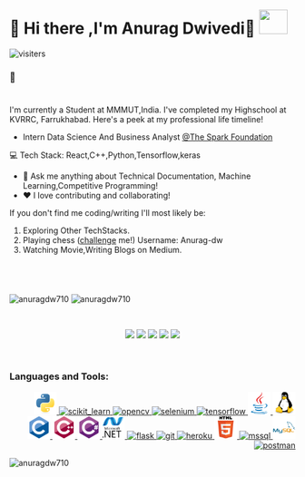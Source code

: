 <h1>🤠 Hi there ,I'm Anurag Dwivedi👋 <img src="https://media.giphy.com/media/hSo2KqGnSEnQJAuPQ1/giphy.gif" width="50" height="43"></h1>                  

![visiters](https://visitor-badge.glitch.me/badge?page_id=${anuragdw710}.${anuragdw710})
<h3>👀</h3>
<h1></h1>
I'm currently a Student at  MMMUT,India. I've completed my Highschool at KVRRC, Farrukhabad. Here's a peek at my professional life timeline!


- Intern Data Science And Business Analyst [@The Spark Foundation](https://www.thesparksfoundationsingapore.org/)

:computer: Tech Stack: React,C++,Python,Tensorflow,keras
 - 💬 Ask me anything about Technical Documentation, Machine Learning,Competitive Programming!
 - ❤️ I love contributing and collaborating!

If you don't find me coding/writing I'll most likely be:
1.  Exploring Other TechStacks.
2. Playing chess ([challenge](https://lichess.org/?any#friend) me!) Username: Anurag-dw
3. Watching Movie,Writing Blogs on Medium.
<br/>
<h1></h1>

<p><img align="left" src="https://github-readme-streak-stats.herokuapp.com/?user=anuragdw710" alt="anuragdw710" />&nbsp;<img align="centre" src="https://github-readme-stats.vercel.app/api?username=anuragdw710&show_icons=true&theme=maroongold" alt="anuragdw710" /></p>

<br/>

[<p align='center'> <img src="https://img.shields.io/badge/website-anuragdw.github.io-green?style=for-the-badge&logo=appveyor"/>][1]
[<img src="https://img.shields.io/badge/email-anuragdw0710@gmail.com-orange?style=for-the-badge&logo=google"/>][2]
[<img src="https://img.shields.io/badge/linkedin-anuragdwivedi45-blue?style=for-the-badge&logo=linkedin"/>][3]
[<img src="https://img.shields.io/badge/twitter-Anuragdwivedi45-lightblue?style=for-the-badge&logo=twitter"/>][4]
[<img src="https://img.shields.io/badge/quora-anurag-red?style=for-the-badge&logo=quora"/></p>][5]

 [1]: https://anuragdw710.github.io/Portfolio/
 [2]: mailto:anuragdw0710@gmail.com
 [3]: https://www.linkedin.com/in/anuragdwivedi45/
 [4]: https://twitter.com/Anuragdwivedi45
 [5]: https://www.quora.com/profile/anurag-dwivedi
 
<br/>
 <h3 align="left">Languages and Tools:</h3>
<p align="right"> 
  <a href="https://www.python.org" target="_blank"> <img src="https://raw.githubusercontent.com/devicons/devicon/master/icons/python/python-original.svg" alt="python" width="40" height="40"/> </a><a href="https://scikit-learn.org/" target="_blank"> <img src="https://upload.wikimedia.org/wikipedia/commons/0/05/Scikit_learn_logo_small.svg" alt="scikit_learn" width="40" height="40"/> </a> <a href="https://opencv.org/" target="_blank"> <img src="https://www.vectorlogo.zone/logos/opencv/opencv-icon.svg" alt="opencv" width="40" height="40"/> </a>  <a href="https://www.selenium.dev" target="_blank"> <img src="https://raw.githubusercontent.com/detain/svg-logos/780f25886640cef088af994181646db2f6b1a3f8/svg/selenium-logo.svg" alt="selenium" width="40" height="40"/> </a> <a href="https://www.tensorflow.org" target="_blank"> <img src="https://www.vectorlogo.zone/logos/tensorflow/tensorflow-icon.svg" alt="tensorflow" width="40" height="40"/> </a><a href="https://www.java.com" target="_blank"> <img src="https://raw.githubusercontent.com/devicons/devicon/master/icons/java/java-original.svg" alt="java" width="40" height="40"/> </a> <a href="https://www.linux.org/" target="_blank"> <img src="https://raw.githubusercontent.com/devicons/devicon/master/icons/linux/linux-original.svg" alt="linux" width="40" height="40"/> </a><a href="https://www.cprogramming.com/" target="_blank"> <img src="https://raw.githubusercontent.com/devicons/devicon/master/icons/c/c-original.svg" alt="c" width="40" height="40"/> </a> <a href="https://www.w3schools.com/cpp/" target="_blank"> <img src="https://raw.githubusercontent.com/devicons/devicon/master/icons/cplusplus/cplusplus-original.svg" alt="cplusplus" width="40" height="40"/> </a> <a href="https://www.w3schools.com/cs/" target="_blank"> <img src="https://raw.githubusercontent.com/devicons/devicon/master/icons/csharp/csharp-original.svg" alt="csharp" width="40" height="40"/> </a> <a href="https://dotnet.microsoft.com/" target="_blank"> <img src="https://raw.githubusercontent.com/devicons/devicon/master/icons/dot-net/dot-net-original-wordmark.svg" alt="dotnet" width="40" height="40"/> </a> <a href="https://flask.palletsprojects.com/" target="_blank"> <img src="https://www.vectorlogo.zone/logos/pocoo_flask/pocoo_flask-icon.svg" alt="flask" width="40" height="40"/> </a> <a href="https://git-scm.com/" target="_blank"> <img src="https://www.vectorlogo.zone/logos/git-scm/git-scm-icon.svg" alt="git" width="40" height="40"/> </a> <a href="https://heroku.com" target="_blank"> <img src="https://www.vectorlogo.zone/logos/heroku/heroku-icon.svg" alt="heroku" width="40" height="40"/> </a> <a href="https://www.w3.org/html/" target="_blank"> <img src="https://raw.githubusercontent.com/devicons/devicon/master/icons/html5/html5-original-wordmark.svg" alt="html5" width="40" height="40"/> </a>  <a href="https://www.microsoft.com/en-us/sql-server" target="_blank"> <img src="https://www.svgrepo.com/show/303229/microsoft-sql-server-logo.svg" alt="mssql" width="40" height="40"/> </a> <a href="https://www.mysql.com/" target="_blank"> <img src="https://raw.githubusercontent.com/devicons/devicon/master/icons/mysql/mysql-original-wordmark.svg" alt="mysql" width="40" height="40"/> </a><a href="https://postman.com" target="_blank"> <img src="https://www.vectorlogo.zone/logos/getpostman/getpostman-icon.svg" alt="postman" width="40" height="40"/> </a></p>
 <p><img align="left" src="https://github-readme-stats.vercel.app/api/top-langs/?username=anuragdw710&layout=compact" alt="anuragdw710" /></p>
<!-- [![Top Langs](https://github-readme-stats.vercel.app/api/top-langs/?username=anuragdw710&layout=compact)](https://github.com/anuragdw710/github-readme-stats)  -->


<!--
**anuragdw710/anuragdw710** is a ✨ _special_ ✨ repository because its `README.md` (this file) appears on your GitHub profile.

Here are some ideas to get you started:

- 🔭 I’m currently working on ...
- 🌱 I’m currently learning ...
- 👯 I’m looking to collaborate on ...
- 🤔 I’m looking for help with ...
- 💬 Ask me about ...
- 📫 How to reach me: ...
- 😄 Pronouns: ...
- ⚡ Fun fact: ...
-->

